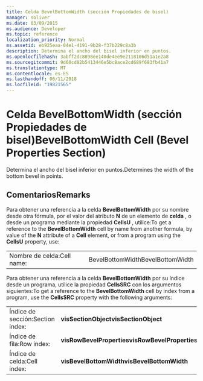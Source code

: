 ```yaml
---
title: Celda BevelBottomWidth (sección Propiedades de bisel)
manager: soliver
ms.date: 03/09/2015
ms.audience: Developer
ms.topic: reference
localization_priority: Normal
ms.assetid: eb925eaa-04e1-4191-9b28-f37b229c8a3b
description: Determina el ancho del bisel inferior en puntos.
ms.openlocfilehash: 3abff2dc8898ee140de4ee9e2118106d51a1e2a8
ms.sourcegitcommit: 9d60cd82b5413446e5bc8ace2cd689f683fb41a7
ms.translationtype: MT
ms.contentlocale: es-ES
ms.lasthandoff: 06/11/2018
ms.locfileid: "19821565"
---
```

# <a name="bevelbottomwidth-cell-bevel-properties-section"></a><span data-ttu-id="f9a04-103">Celda BevelBottomWidth (sección Propiedades de bisel)</span><span class="sxs-lookup"><span data-stu-id="f9a04-103">BevelBottomWidth Cell (Bevel Properties Section)</span></span>

<span data-ttu-id="f9a04-104">Determina el ancho del bisel inferior en puntos.</span><span class="sxs-lookup"><span data-stu-id="f9a04-104">Determines the width of the bottom bevel in points.</span></span> 
  
## <a name="remarks"></a><span data-ttu-id="f9a04-105">Comentarios</span><span class="sxs-lookup"><span data-stu-id="f9a04-105">Remarks</span></span>

<span data-ttu-id="f9a04-106">Para obtener una referencia a la celda **BevelBottomWidth** por su nombre desde otra fórmula, por el valor del atributo **N** de un elemento de **celda** , o desde un programa mediante la propiedad **CellsU** , utilice:</span><span class="sxs-lookup"><span data-stu-id="f9a04-106">To get a reference to the **BevelBottomWidth** cell by name from another formula, by value of the **N** attribute of a **Cell** element, or from a program using the **CellsU** property, use:</span></span> 
  
|||
|:-----|:-----|
| <span data-ttu-id="f9a04-107">Nombre de celda:</span><span class="sxs-lookup"><span data-stu-id="f9a04-107">Cell name:</span></span>  <br/> | <span data-ttu-id="f9a04-108">BevelBottomWidth</span><span class="sxs-lookup"><span data-stu-id="f9a04-108">BevelBottomWidth</span></span>  <br/> |
   
<span data-ttu-id="f9a04-109">Para obtener una referencia a la celda **BevelBottomWidth** por su índice desde un programa, utilice la propiedad **CellsSRC** con los argumentos siguientes:</span><span class="sxs-lookup"><span data-stu-id="f9a04-109">To get a reference to the **BevelBottomWidth** cell by index from a program, use the **CellsSRC** property with the following arguments:</span></span> 
  
|||
|:-----|:-----|
| <span data-ttu-id="f9a04-110">Índice de sección:</span><span class="sxs-lookup"><span data-stu-id="f9a04-110">Section index:</span></span>  <br/> |<span data-ttu-id="f9a04-111">**visSectionObject**</span><span class="sxs-lookup"><span data-stu-id="f9a04-111">**visSectionObject**</span></span> <br/> |
| <span data-ttu-id="f9a04-112">Índice de fila:</span><span class="sxs-lookup"><span data-stu-id="f9a04-112">Row index:</span></span>  <br/> |<span data-ttu-id="f9a04-113">**visRowBevelProperties**</span><span class="sxs-lookup"><span data-stu-id="f9a04-113">**visRowBevelProperties**</span></span> <br/> |
| <span data-ttu-id="f9a04-114">Índice de celda:</span><span class="sxs-lookup"><span data-stu-id="f9a04-114">Cell index:</span></span>  <br/> |<span data-ttu-id="f9a04-115">**visBevelBottomWidth**</span><span class="sxs-lookup"><span data-stu-id="f9a04-115">**visBevelBottomWidth**</span></span> <br/> |
   

